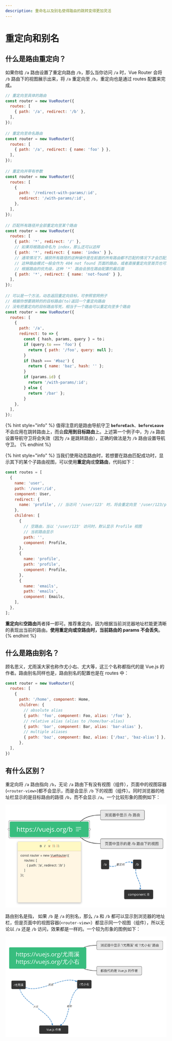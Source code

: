 ```yaml
---
description: 重命名以及别名使得路由的跳转变得更加灵活
---
```


# 重定向和别名

## 什么是路由重定向？

如果你给 `/a` 路由设置了重定向路由 `/b`，那么当你访问 `/a` 时，Vue Router 会将 `/b` 路由下的视图展示出来，将 `/a` 重定向至 `/b`，重定向也是通过 routes 配置来完成。

```javascript
// 重定向至具体的路由
const router = new VueRouter({
  routes: [
    { path: '/a', redirect: '/b' },
  ],
});

// 重定向至命名路由
const router = new VueRouter({
  routes: [
    { path: '/a', redirect: { name: 'foo' } },
  ],
});

// 重定向并带有参数
const router = new VueRouter({
  routes: [
    { 
      path: '/redirect-with-params/:id', 
      redirect: '/with-params/:id',
    },
  ],
});

// 匹配所有路径并全部重定向至某个路由
const router = new VueRouter({
  routes: [
    { path: '*', redirect: '/' },
    // 如果将根路由命名为 index，那么还可以这样
    { path: '*', redirect: { name: 'index' } }，
    // 通常情况下，捕获所有路径的这种操作是在前面的所有路由都不匹配的情况下才会匹配到
    // 这种路由模式一般会作为 404 not found 页面的路由，或者直接重定向至首页也可以
    // 根据路由的优先级，这种 '*' 路由会放在路由配置的最后面
    { path: '*', redirect: { name: 'not-found' } },
  ],
});

// 可以是一个方法，动态返回重定向目标，可参照官网例子
// 根据你想要跳转的的目标路由(to)返回一个重定向路由
// 没有把重定向的目标路由写死，相当于一个路由可以重定向至多个路由
const router = new VueRouter({
  routes: [
    {
      path: '/a', 
      redirect: to => {
        const { hash, params, query } = to；
        if (query.to === 'foo') {
          return { path: '/foo', query: null };
        } 
        if (hash === '#baz') { 
          return { name: 'baz', hash: '' };
        }
        if (params.id) { 
          return '/with-params/:id';
        } else { 
          return '/bar' };
        }
    },
  ],
});
```

{% hint style="info" %}
值得注意的是路由导航守卫 **`beforeEach`**、**`beforeLeave`** 不会应用在跳转路由上，而会**应用到目标路由**上。上述第一个例子中，为 `/a` 路由设置导航守卫将会失效（因为 `/a` 是跳转路由），正确的做法是为 `/b` 路由设置导航守卫。
{% endhint %}

{% hint style="info" %}
当我们使用动态路由时，若想要在路由匹配成功时，显示其下的某个子路由视图，可以使用**重定向**或**空路由**，代码如下：

```javascript
const routes = [
  {
    name: 'user',
    path: '/user:/id',
    component: User,
    redirect: {
      name: 'profile', // 当访问 '/user/123' 时，将会重定向至 '/user/123/profile'，显示 Profile 视图
    },
    children: [
      {
        // 空路由，当以 '/user/123' 访问时，默认显示 Profile 视图
        // 当前路由显示
        path: '',
        component: Profile,
      },
      {
        name: 'profile',
        path: 'profile',
        component: Profile,
      },
      {
        name: 'emails',
        path: 'emails',
        component: Emails,
    ],
  },
];
```

**重定向**和**空路由**两者择一即可。推荐重定向，因为根据当前浏览器地址栏能更清晰的表现出当前的路由。**使用重定向或空路由时，当前路由的 params 不会丢失**。
{% endhint %}

## 什么是路由别名？

顾名思义，尤雨溪大家也称作尤小右、尤大等，这三个名称都指代的是 Vue.js 的作者。路由别名同样也是，路由别名的配置也是在 routes 中：

```javascript
const router = new VueRouter({
  routes: [
    {
      path: '/home', component: Home,
      children: {
        // absolute alias 
        { path: 'foo', component: Foo, alias: '/foo' },
        // relative alias (alias to /home/bar-alias) 
        { path: 'bar', component: Bar, alias: 'bar-alias' },
        // multiple aliases
        { path: 'baz', component: Baz, alias: ['/baz', 'baz-alias'] },
      },
  ],
})
```

## 有什么区别？

重定向将 `/a` 路由指向 `/b`，无论 `/a` 路由下有没有视图（组件），页面中的视图容器\(`<router-view>`\)都不会显示，而是会显示 `/b` 下的视图（组件）。同时浏览器的地址栏显示的是目标路由的路径 `/b`，而不会显示 `/a`。一个比较形象的图例如下：

![&#x8DEF;&#x7531;&#x91CD;&#x5B9A;&#x5411;](.gitbook/assets/zhong-ding-xiang.png)

路由别名是指， 如果 `/b` 是 `/a` 的别名，那么 `/a` 和 `/b` 都可以显示到浏览器的地址栏，但是页面中的视图容器\(`<router-view>`）都显示同一个视图（组件），所以无论以 `/a` 还是 `/b` 访问，效果都是一样的。一个较为形象的图例如下：

![&#x8DEF;&#x7531;&#x522B;&#x540D;](.gitbook/assets/bie-ming.png)

